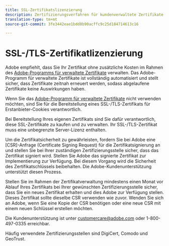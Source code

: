 ```yaml
---
title: SSL-Zertifikatslizenzierung
description: Zertifizierungsverfahren für kundenverwaltete Zertifikate
translation-type: tm+mt
source-git-commit: 3fe3442eae1bdd8b90acffc9c25d184714613c16

---
```



# SSL-/TLS-Zertifikatlizenzierung

Adobe empfiehlt, dass Sie Ihr Zertifikat ohne zusätzliche Kosten im Rahmen des [Adobe-Programms für verwaltete Zertifikate](https://docs.adobe.com/content/help/de-DE/core-services/interface/ec-cookies/cookies-first-party.html) verwalten. Das Adobe-Programm für verwaltete Zertifikate ist vollständig automatisiert und stellt sicher, dass Zertifikate zeitnah erneuert werden, sodass abgelaufene Zertifikate keine Auswirkungen haben.

Wenn Sie das [Adobe-Programm für verwaltete Zertifikate](https://docs.adobe.com/content/help/de-DE/core-services/interface/ec-cookies/cookies-first-party.html) nicht verwenden möchten, sind Sie für die Bereitstellung eines SSL-/TLS-Zertifikats für Erstanbieter-Cookies verantwortlich.

Bei Bereitstellung Ihres eigenen Zertifikats sind Sie dafür verantwortlich, diese SSL-Zertifikate zu kaufen und zu verwalten.  Ihr SSL-/TLS-Zertifikat muss eine unbegrenzte Server-Lizenz enthalten.

Um die Zertifikatsicherheit zu gewährleisten, fordern Sie bei Adobe eine [CSR]-Anfrage (Certificate Signing Request) für die Zertifikatsignierung an und stellen Sie bei Ihrer zuständigen Zertifizierungsstelle sicher, dass das Zertifikat signiert wird.  Stellen Sie Adobe das signierte Zertifikat zur Implementierung zur Verfügung.  Bei diesem Vorgang wird die Sicherheit des Zertifikatschlüssels beibehalten.  Die Adobe-Kundenunterstützung unterstützt diesen Prozess.

Stellen Sie im Rahmen der Zertifikatverwaltung mindestens einen Monat vor Ablauf Ihres Zertifikats bei Ihrer gewünschten Zertifizierungsstelle sicher, dass Sie ein neues Zertifikat erhalten und dies Adobe zur Verfügung stellen.  Dieses Zertifikat sollte dieselbe CSR verwenden wie zuvor.  Wenden Sie sich an Adobe, wenn Sie eine Kopie der CSR benötigen oder eine neue CSR mit einem neuen Schlüssel erstellen möchten.

Die Kundenunterstützung ist unter customercare@adobe.com oder 1-800-497-0335 erreichbar.

Häufig verwendete Zertifizierungsstellen sind DigiCert, Comodo und GeoTrust.

